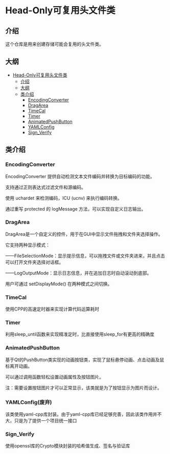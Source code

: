 # Head-Only可复用头文件类

## 介绍

这个仓库是用来创建存储可能会复用的头文件类。

## 大纲

- [Head-Only可复用头文件类](#head-only可复用头文件类)
  - [介绍](#介绍)
  - [大纲](#大纲)
  - [类介绍](#类介绍)
    - [EncodingConverter](#encodingconverter)
    - [DragArea](#dragarea)
    - [TimeCal](#timecal)
    - [Timer](#timer)
    - [AnimatedPushButton](#animatedpushbutton)
    - [YAMLConfig](#yamlconfig)
    - [Sign_Verify](#Sign_Verify)



## 类介绍

### EncodingConverter

 EncodingConverter 提供自动检测文本文件编码并转换为目标编码的功能。

 支持通过正则表达式过滤文件和源编码。

使用 uchardet 来检测编码，ICU (ucnv) 来执行编码转换。

通过重写 protected 的 logMessage 方法，可以实现自定义日志输出。

### DragArea

DragArea是一个自定义的控件，用于在GUI中显示文件拖拽和文件夹选择操作。

它支持两种显示模式：

——FileSelectionMode：显示提示信息，可以拖拽文件或文件夹进来，并且点击可以打开文件夹选择对话框。

——LogOutputMode：显示日志信息，并在追加日志时自动滚动到底部。

用户可通过 setDisplayMode() 在两种模式之间切换。

### TimeCal
使用CPP的高速定时器来实现计算代码运算耗时

### Timer
利用sleep_until函数来实现精准定时，比直接使用sleep_for有更高的精确度

### AnimatedPushButton

基于Qt的PushButton类实现的动画按钮类，实现了鼠标悬停动画、点击动画及鼠标离开动画。

可以通过调用函数轻松设置动画属性及按钮图片。

注：需要设置按钮图片才可以正常显示，该类就是为了按钮显示为图片而设计。

### YAMLConfig(废弃)
该类使用yaml-cpp库封装。由于yaml-cpp库已经足够完善，因此该类作用并不大，只是为了提供一个项目统一接口

### Sign_Verify

使用openssl库的Crypto模块封装的哈希值生成、签名与验证库